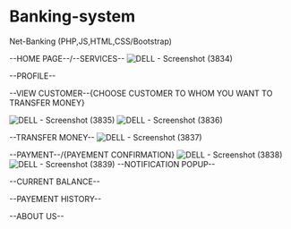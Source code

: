 # Banking-system
Net-Banking (PHP,JS,HTML,CSS/Bootstrap)


--HOME PAGE--/--SERVICES--
![DELL - Screenshot (3834)](https://user-images.githubusercontent.com/47920126/112752991-70f71d00-8ff3-11eb-9da1-7072ee04e51f.png)



--PROFILE--





--VIEW CUSTOMER--{CHOOSE CUSTOMER TO WHOM YOU WANT TO TRANSFER MONEY}

![DELL - Screenshot (3835)](https://user-images.githubusercontent.com/47920126/112752995-73597700-8ff3-11eb-983e-f67c3542013a.png)
![DELL - Screenshot (3836)](https://user-images.githubusercontent.com/47920126/112752997-75233a80-8ff3-11eb-927c-ada5747a842f.png)

--TRANSFER MONEY--
![DELL - Screenshot (3837)](https://user-images.githubusercontent.com/47920126/112752999-76ecfe00-8ff3-11eb-9a69-56c1f7915720.png)


--PAYMENT--/{PAYEMENT CONFIRMATION}
![DELL - Screenshot (3838)](https://user-images.githubusercontent.com/47920126/112753001-78b6c180-8ff3-11eb-92a3-433336a6a67d.png)
![DELL - Screenshot (3839)](https://user-images.githubusercontent.com/47920126/112753004-7ce2df00-8ff3-11eb-991c-9b32e00f2246.png)
--NOTIFICATION POPUP--


--CURRENT BALANCE--

--PAYEMENT HISTORY--

--ABOUT US--
